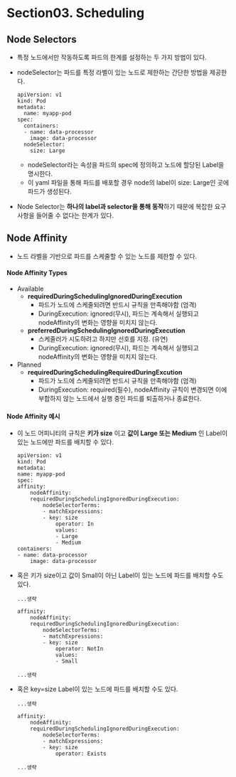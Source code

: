 # Section03. Scheduling

## Node Selectors

- 특정 노드에서만 작동하도록 파드의 한계를 설정하는 두 가지 방법이 있다.
- nodeSelector는 파드를 특정 라벨이 있는 노드로 제한하는 간단한 방법을 제공한다. 

  ```
  apiVersion: v1
  kind: Pod
  metadata:
    name: myapp-pod
  spec:
    containers:
    - name: data-processor
      image: data-processor
    nodeSelector:
      size: Large
  ```
  - nodeSelector라는 속성을 파드의 spec에 정의하고 노드에 할당된 Label을 명시한다.
  - 이 yaml 파일을 통해 파드를 배포할 경우 node의 label이 size: Large인 곳에 파드가 생성된다.
- Node Selector는 **하나의 label과 selector을 통해 동작**하기 때문에 복잡한 요구사항을 들어줄 수 없다는 한계가 있다.

## Node Affinity
- 노드 라벨을 기반으로 파드를 스케줄할 수 있는 노드를 제한할 수 있다.

#### Node Affinity Types
- Available
  - **requiredDuringSchedulingIgnoredDuringExecution** 
    - 파드가 노드에 스케줄되려면 반드시 규칙을 만족해야함 (엄격)
    - DuringExecution: ignored(무시), 파드는 계속해서 실행되고 nodeAffinity의 변화는 영향을 미치지 않는다.
  - **preferredDuringSchedulingIgnoredDuringExecution**
    - 스케줄러가 시도하려고 하지만 선호를 지정. (유연)
    - DuringExecution: ignored(무시), 파드는 계속해서 실행되고 nodeAffinity의 변화는 영향을 미치지 않는다.
- Planned
  - **requiredDuringSchedulingRequiredDuringExcution**
    - 파드가 노드에 스케줄되려면 반드시 규칙을 만족해야함 (엄격)
    - DuringExecution: required(필수), nodeAffinity 규칙이 변경되면 이에 부합하지 않는 노드에서 실행 중인 파드를 퇴출하거나 종료한다.

#### Node Affinity 예시

- 이 노드 어피니티의 규칙은 **키가 size** 이고 **값이 Large 또는 Medium** 인 Label이 있는 노드에만 파드를 배치할 수 있다. 

  ```
  apiVersion: v1
  kind: Pod
  metadata:
  name: myapp-pod
  spec:
  affinity:
      nodeAffinity:
      requiredDuringSchedulingIgnoredDuringExecution:
          nodeSelectorTerms:
          - matchExpressions:
          - key: size
              operator: In
              values:
              - Large
              - Medium
  containers:
  - name: data-processor
      image: data-processor
  ```

- 혹은 키가 size이고 값이 Small이 아닌 Label이 있는 노드에 파드를 배치할 수도 있다.

  ```
  ...생략

  affinity:
      nodeAffinity:
      requiredDuringSchedulingIgnoredDuringExecution:
          nodeSelectorTerms:
          - matchExpressions:
          - key: size
              operator: NotIn
              values:
              - Small

  ...생략
  ```

- 혹은 key=size Label이 있는 노드에 파드를 배치할 수도 있다.

  ```
  ...생략

  affinity:
      nodeAffinity:
      requiredDuringSchedulingIgnoredDuringExecution:
          nodeSelectorTerms:
          - matchExpressions:
          - key: size
              operator: Exists

  ...생략
  ```
